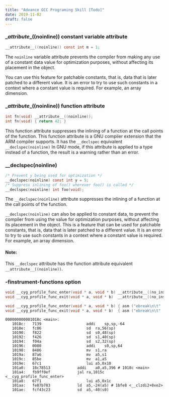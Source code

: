 ```yaml
---
title: "Advance GCC Programing Skill [Todo]"
date: 2019-11-02
draft: false
---
```

### \__attribute__((noinline)) constant variable attribute

```c
__attribute__((noinline)) const int m = 1;
```

The `noinline` variable attribute prevents the compiler from making any use of a constant data value for optimization purposes, without affecting its placement in the object.

You can use this feature for patchable constants, that is, data that is later patched to a different value. It is an error to try to use such constants in a context where a constant value is required. For example, an array dimension.



### \__attribute__((noinline)) function attribute

```c
int fn(void) __attribute__((noinline));
int fn(void) { return 42; }
```

This function attribute suppresses the inlining of a function at the call points of the function. This function attribute is a GNU compiler extension that the ARM compiler supports. It has the `__declspec` equivalent `__declspec(noinline)` In GNU mode, if this attribute is applied to a type instead of a function, the result is a warning rather than an error.

 

###  __declspec(noinline)

```c
/* Prevent y being used for optimization */
__declspec(noinline) const int y = 5;
/* Suppress inlining of foo() wherever foo() is called */
__declspec(noinline) int foo(void);
```

The `__declspec(noinline)` attribute suppresses the inlining of a function at the call points of the function.

`__declspec(noinline)` can also be applied to constant data, to prevent the compiler from using the value for optimization purposes, without affecting its placement in the object. This is a feature that can be used for patchable constants, that is, data that is later patched to a different value. It is an error to try to use such constants in a context where a constant value is required. For example, an array dimension.

#### Note:

This `__declspec` attribute has the function attribute equivalent `__attribute__((noinline))`.



### -finstrument-functions option

```c
void __cyg_profile_func_enter(void * a, void * b) __attribute__((no_instrument_function));
void __cyg_profile_func_exit(void * a, void * b)  __attribute__((no_instrument_function));

void __cyg_profile_func_enter(void * a, void * b) { asm ("ebreak\n\t" :: ); } 
void __cyg_profile_func_exit(void * a, void * b)  { asm ("ebreak\n\t" :: ); }
```

```assembly
000000000001018c <main>:
   1018c:	7139                	addi	sp,sp,-64
   1018e:	fc06                	sd	ra,56(sp)
   10190:	f822                	sd	s0,48(sp)
   10192:	f426                	sd	s1,40(sp)
   10194:	f04a                	sd	s2,32(sp)
   10196:	0080                	addi	s0,sp,64
   10198:	8486                	mv	s1,ra
   1019a:	87a6                	mv	a5,s1
   1019c:	85be                	mv	a1,a5
   1019e:	67c1                	lui	a5,0x10
   101a0:	18c78513          	addi	a0,a5,396 # 1018c <main>
   101a4:	fb9ff0ef          	jal	ra,1015c <__cyg_profile_func_enter>
   101a8:	67f1                	lui	a5,0x1c
   101aa:	fe87b783          	ld	a5,-24(a5) # 1bfe8 <__clzdi2+0xe2>
   101ae:	fcf43c23          	sd	a5,-40(s0)
```